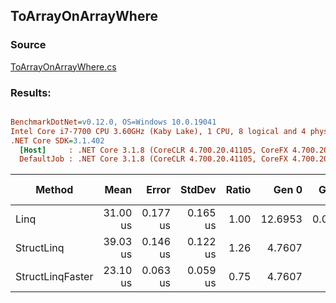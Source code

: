 ﻿## ToArrayOnArrayWhere

### Source
[ToArrayOnArrayWhere.cs](../../src/StructLinq.Benchmark/ToArrayOnArrayWhere.cs)

### Results:
``` ini

BenchmarkDotNet=v0.12.0, OS=Windows 10.0.19041
Intel Core i7-7700 CPU 3.60GHz (Kaby Lake), 1 CPU, 8 logical and 4 physical cores
.NET Core SDK=3.1.402
  [Host]     : .NET Core 3.1.8 (CoreCLR 4.700.20.41105, CoreFX 4.700.20.41903), X64 RyuJIT
  DefaultJob : .NET Core 3.1.8 (CoreCLR 4.700.20.41105, CoreFX 4.700.20.41903), X64 RyuJIT


```
|           Method |     Mean |    Error |   StdDev | Ratio |   Gen 0 |  Gen 1 | Gen 2 | Allocated |
|----------------- |---------:|---------:|---------:|------:|--------:|-------:|------:|----------:|
|             Linq | 31.00 us | 0.177 us | 0.165 us |  1.00 | 12.6953 | 0.0610 |     - |  52.19 KB |
|       StructLinq | 39.03 us | 0.146 us | 0.122 us |  1.26 |  4.7607 |      - |     - |  19.62 KB |
| StructLinqFaster | 23.10 us | 0.063 us | 0.059 us |  0.75 |  4.7607 |      - |     - |  19.55 KB |
